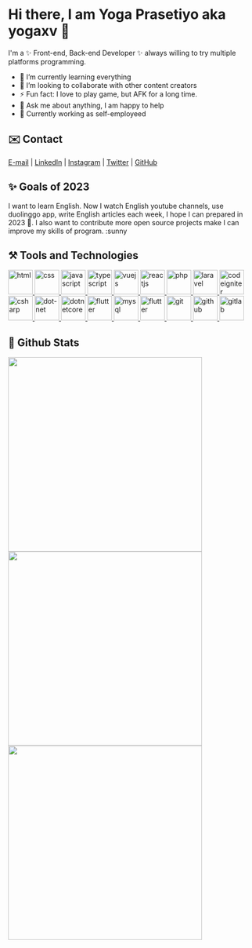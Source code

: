 # Hi there, I am Yoga Prasetiyo aka yogaxv 👋

I'm a ✨ Front-end, Back-end Developer ✨  always willing to try multiple platforms programming.

- 🌱 I’m currently learning everything
- 👯 I’m looking to collaborate with other content creators
- ⚡ Fun fact: I love to play game, but AFK for a long time.
- 💬 Ask me about anything, I am happy to help
- 💼 Currently working as self-employeed

## ✉️ Contact

[E-mail](mailto:yoga.xv@gmail.com) | [LinkedIn](https://www.linkedin.com/in/yogaxv) | [Instagram](https://www.instagram.com/sudip._.mondal/) | [Twitter](https://twitter.com/yogaxv) | [GitHub](https://github.com/yogaxv)

## ✨ Goals of 2023

I want to learn English. Now I watch English youtube channels, use duolinggo app, write English articles each week, I hope I can prepared in 2023 💪. I also want to contribute more open source projects make I can improve my skills of program. :sunny

## ⚒️ Tools and Technologies

<p class="technologies left">
  <a href="https://www.w3.org/html/" target="_blank" title="html">
    <img src="https://cdn.jsdelivr.net/gh/devicons/devicon/icons/html5/html5-original.svg" width="50px" alt="html" />
  </a>
  <a href="https://www.w3.org/Style/CSS/" target="_blank" title="css">
    <img src="https://cdn.jsdelivr.net/gh/devicons/devicon/icons/css3/css3-original.svg" width="50px" alt="css"/>
  </a>
  <a href="https://developer.mozilla.org/en-US/docs/Web/JavaScript" target="_blank" title="javascript">
    <img src="https://cdn.jsdelivr.net/gh/devicons/devicon/icons/javascript/javascript-original.svg" width="50px" alt="javascript"/>
  </a>
  <a href="https://www.typescriptlang.org" target="_blank" title="typescript">
    <img src="https://cdn.jsdelivr.net/gh/devicons/devicon/icons/typescript/typescript-original.svg" width="50px" alt="typescript"/>
  </a>
  <a href="https://www.vuejs.org" target="_blank" title="vuejs">
    <img src="https://cdn.jsdelivr.net/gh/devicons/devicon/icons/vuejs/vuejs-original.svg" width="50px" alt="vuejs"/>
  </a>
  <a href="https://www.reactjs.org" target="_blank" title="reactjs">
    <img src="https://cdn.jsdelivr.net/gh/devicons/devicon/icons/react/react-original.svg" width="50px" alt="reactjs"/>
  </a>
  <a href="https://www.php.net" target="_blank" title="php">
    <img src="https://cdn.jsdelivr.net/gh/devicons/devicon/icons/php/php-original.svg" width="50px" alt="php"/>
  </a>
  <a href="https://www.laravel.net" target="_blank" title="laravel">
    <img src="https://cdn.jsdelivr.net/gh/devicons/devicon/icons/laravel/laravel-plain.svg" width="50px" alt="laravel" />
  </a>
  <a href="https://www.codeigniter.net" target="_blank" title="codeigniter">
    <img src="https://cdn.jsdelivr.net/gh/devicons/devicon/icons/codeigniter/codeigniter-plain.svg" width="50px" alt="codeigniter"/>
  </a>
  <a href="https://docs.microsoft.com/en-us/dotnet/csharp" target="_blank" title="csharp">
    <img src="https://cdn.jsdelivr.net/gh/devicons/devicon/icons/csharp/csharp-original.svg" width="50px" alt="csharp"/>
  </a>
  <a href="https://dotnet.microsoft.com" target="_blank" title="dot-net">
    <img src="https://cdn.jsdelivr.net/gh/devicons/devicon/icons/dot-net/dot-net-original.svg" width="50px" alt="dot-net"/>
  </a>
  <a href="https://dotnet.microsoft.com" target="_blank" title="dotnetcore">
    <img src="https://cdn.jsdelivr.net/gh/devicons/devicon/icons/dotnetcore/dotnetcore-original.svg" width="50px" alt="dotnetcore"/>
  </a>
  <a href="https://www.flutter.dev" target="_blank" title="flutter">
    <img src="https://cdn.jsdelivr.net/gh/devicons/devicon/icons/flutter/flutter-original.svg" width="50px" alt="flutter"/>
  </a>
  <a href="https://www.mysql.com/" target="_blank" title="mysql">
    <img src="https://cdn.jsdelivr.net/gh/devicons/devicon/icons/mysql/mysql-original.svg" width="50px" alt="mysql"/>
  </a>
  <a href="https://www.microsoft.com/en-us/sql-server/sql-server-2019" target="_blank" title="flutter">
    <img src="https://cdn.jsdelivr.net/gh/devicons/devicon/icons/microsoftsqlserver/microsoftsqlserver-plain.svg" width="50px" alt="flutter"/>
  </a>
  <a href="https://www.git-scm.com" target="_blank" title="git">
    <img src="https://cdn.jsdelivr.net/gh/devicons/devicon/icons/git/git-original.svg" width="50px" alt="git"/>
  </a>
  <a href="https://www.github.com" target="_blank" title="github">
    <img src="https://cdn.jsdelivr.net/gh/devicons/devicon/icons/github/github-original.svg" width="50px" alt="github"/>
  </a>
  <a href="https://www.gitlab.com" target="_blank" title="gitlab">
    <img src="https://cdn.jsdelivr.net/gh/devicons/devicon/icons/gitlab/gitlab-original.svg" width="50px" alt="gitlab"/>
  </a>
</p>

## 🧭 Github Stats

<a href="https://github.com/anuraghazra/github-readme-stats" title="Go to Source">
    <img  width=396 src="https://github-readme-stats.vercel.app/api?username=yogaxv&theme=dark&show_icons=true&langs_count=20&theme=highcontrast&layout=compact&custom_title=Most used languages on GitHub"/>
  </a>

  <a href="https://github.com/anuraghazra/github-readme-stats" title="Go to Source">
    <img  width=396 src="https://github-readme-streak-stats.herokuapp.com/?user=yogaxv&theme=vue-dark&hide_border=true"/>
  </a>

  <a href="https://github.com/anuraghazra/github-readme-stats" title="Go to Source">
    <img  width=396 src="https://github-readme-stats.vercel.app/api/top-langs/?username=yogaxv&theme=vue-dark&show_icons=true&hide_border=true&layout=compact"/>
  </a>
